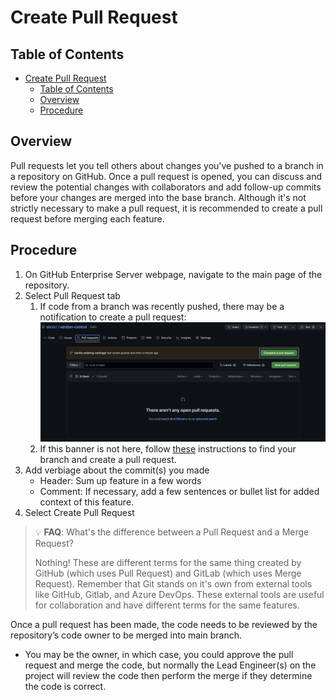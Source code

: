 # Create Pull Request
## Table of Contents
- [Create Pull Request](#create-pull-request)
  - [Table of Contents](#table-of-contents)
  - [Overview](#overview)
  - [Procedure](#procedure)
## Overview
Pull requests let you tell others about changes you've pushed to a branch in a repository on GitHub. Once a pull request is opened, you can discuss and review the potential changes with collaborators and add follow-up commits before your changes are merged into the base branch. Although it's not strictly necessary to make a pull request, it is recommended to create a pull request before merging each feature.
## Procedure
1. On GitHub Enterprise Server webpage, navigate to the main page of the repository.
2. Select Pull Request tab
   1. If code from a branch was recently pushed, there may be a notification to create a pull request: ![New Pull Request](images/new-pull-request.png)
   2. If this banner is not here, follow [these](https://docs.github.com/en/enterprise-server@3.7/pull-requests/collaborating-with-pull-requests/proposing-changes-to-your-work-with-pull-requests/creating-a-pull-request?tool=webui) instructions to find your branch and create a pull request.
3. Add verbiage about the commit(s) you made
   - Header: Sum up feature in a few words
   - Comment: If necessary, add a few sentences or bullet list for added context of this feature.
4. Select Create Pull Request

> :bulb: **FAQ**: What's the difference between a Pull Request and a Merge Request?
>
> Nothing! These are different terms for the same thing created by GitHub (which uses Pull Request) and GitLab (which uses Merge Request). Remember that Git stands on it's own from external tools like GitHub, Gitlab, and Azure DevOps. These external tools are useful for collaboration and have different terms for the same features.

Once a pull request has been made, the code needs to be reviewed by the repository’s code owner to be merged into main branch. 

- You may be the owner, in which case, you could approve the pull request and merge the code, but normally the Lead Engineer(s) on the project will review the code then perform the merge if they determine the code is correct.
